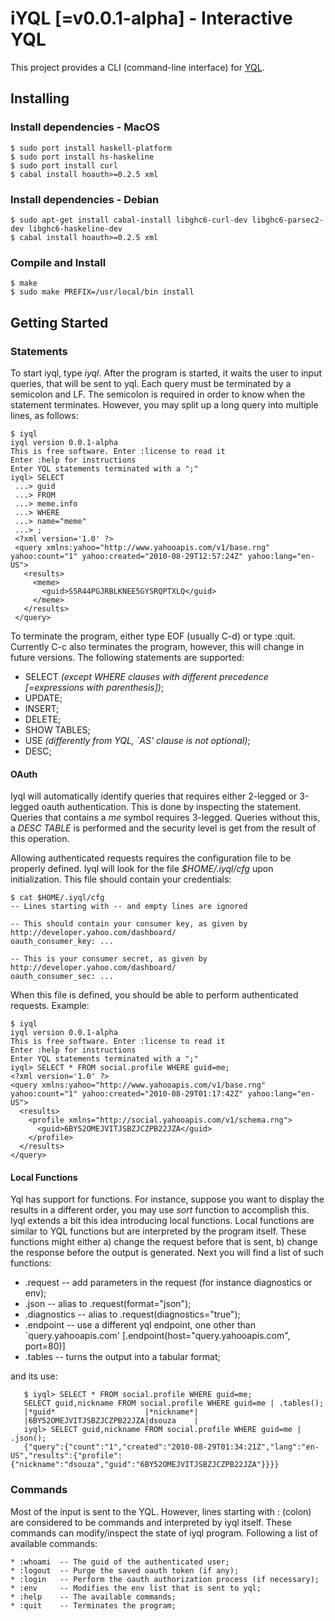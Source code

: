 iYQL [=v0.0.1-alpha] - Interactive YQL
======================
This project provides a CLI (command-line interface) for [YQL](http://developer.yahoo.com/yql/).

Installing
----------

### Install dependencies - MacOS

    $ sudo port install haskell-platform
    $ sudo port install hs-haskeline
    $ sudo port install curl
    $ cabal install hoauth>=0.2.5 xml

### Install dependencies - Debian

    $ sudo apt-get install cabal-install libghc6-curl-dev libghc6-parsec2-dev libghc6-haskeline-dev
    $ cabal install hoauth>=0.2.5 xml

### Compile and Install

    $ make
    $ sudo make PREFIX=/usr/local/bin install

Getting Started
---------------

### Statements

To start iyql, type _iyql_. After the program is started, it waits the user to input queries, that will be sent to yql. Each query must be terminated by a semicolon and LF. The semicolon is required in order to know when the statement terminates. However, you may split up a long query into multiple lines, as follows:

    $ iyql
    iyql version 0.0.1-alpha
    This is free software. Enter :license to read it
    Enter :help for instructions
    Enter YQL statements terminated with a ";"
    iyql> SELECT
     ...> guid
     ...> FROM
     ...> meme.info
     ...> WHERE
     ...> name="meme"
     ...> ;
     <?xml version='1.0' ?>
     <query xmlns:yahoo="http://www.yahooapis.com/v1/base.rng" yahoo:count="1" yahoo:created="2010-08-29T12:57:24Z" yahoo:lang="en-US">
       <results>
         <meme>
           <guid>S5R44PGJRBLKNEE5GYSRQPTXLQ</guid>
         </meme>
       </results>
     </query>

To terminate the program, either type EOF (usually C-d) or type :quit. Currently C-c also terminates the program, however, this will change in future versions. The following statements are supported:

   * SELECT _(except WHERE clauses with different precedence [=expressions with parenthesis])_;
   * UPDATE;
   * INSERT;
   * DELETE;
   * SHOW TABLES;
   * USE _(differently from YQL, `AS' clause is not optional)_;
   * DESC;

#### OAuth

Iyql will automatically identify queries that requires either 2-legged or 3-legged oauth authentication. This is done by inspecting the statement. Queries that contains a _me_ symbol requires 3-legged. Queries without this, a _DESC TABLE_ is performed and the security level is get from the result of this operation.

Allowing authenticated requests requires the configuration file to be properly defined. Iyql will look for the file _$HOME/.iyql/cfg_ upon initialization. This file should contain your credentials:

    $ cat $HOME/.iyql/cfg
    -- Lines starting with -- and empty lines are ignored

    -- This should contain your consumer key, as given by http://developer.yahoo.com/dashboard/
    oauth_consumer_key: ...

    -- This is your consumer secret, as given by http://developer.yahoo.com/dashboard/
    oauth_consumer_sec: ...

When this file is defined, you should be able to perform authenticated requests. Example:

    $ iyql
    iyql version 0.0.1-alpha
    This is free software. Enter :license to read it
    Enter :help for instructions
    Enter YQL statements terminated with a ";"
    iyql> SELECT * FROM social.profile WHERE guid=me;
    <?xml version='1.0' ?>
    <query xmlns:yahoo="http://www.yahooapis.com/v1/base.rng" yahoo:count="1" yahoo:created="2010-08-29T01:17:42Z" yahoo:lang="en-US">
      <results>
        <profile xmlns="http://social.yahooapis.com/v1/schema.rng">
          <guid>6BY52OMEJVITJSBZJCZPB22JZA</guid>
        </profile>
      </results>
    </query>

#### Local Functions

Yql has support for functions. For instance, suppose you want to display the results in a different order, you may use _sort_ function to accomplish this. Iyql extends a bit this idea introducing local functions. Local functions are similar to YQL functions but are interpreted by the program itself. These functions might either a) change the request before that is sent, b) change the response before the output is generated. Next you will find a list of such functions:

   * .request     -- add parameters in the request (for instance diagnostics or env);
   * .json        -- alias to .request(format="json");
   * .diagnostics -- alias to .request(diagnostics="true");
   * .endpoint    -- use a different yql endpoint, one other than `query.yahooapis.com' [.endpoint(host="query.yahooapis.com", port=80)]
   * .tables      -- turns the output into a tabular format;

and its use:

       $ iyql> SELECT * FROM social.profile WHERE guid=me;
       SELECT guid,nickname FROM social.profile WHERE guid=me | .tables();
       |*guid*                    |*nickname*|
       |6BY52OMEJVITJSBZJCZPB22JZA|dsouza    |
       iyql> SELECT guid,nickname FROM social.profile WHERE guid=me | .json();
       {"query":{"count":"1","created":"2010-08-29T01:34:21Z","lang":"en-US","results":{"profile":{"nickname":"dsouza","guid":"6BY52OMEJVITJSBZJCZPB22JZA"}}}}

### Commands 

Most of the input is sent to the YQL. However, lines starting with : (colon) are considered to be commands and interpreted by iyql itself. These commands can modify/inspect the state of iyql program. Following a list of available commands:

    * :whoami  -- The guid of the authenticated user;
    * :logout  -- Purge the saved oauth token (if any);
    * :login   -- Perform the oauth authorization process (if necessary);
    * :env     -- Modifies the env list that is sent to yql;
    * :help    -- The available commands;
    * :quit    -- Terminates the program;
